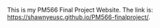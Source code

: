 This is my PM566 Final Project Website. The link is: https://shawnyeusc.github.io/PM566-finalproject/.

